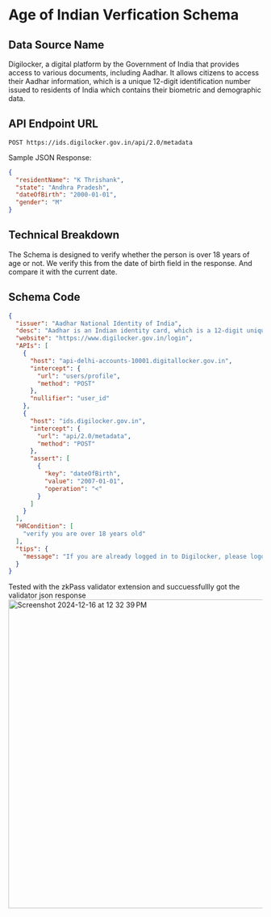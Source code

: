 # Age of Indian Verfication Schema

## Data Source Name

Digilocker, a digital platform by the Government of India that provides access to various documents, including Aadhar. It allows citizens to access their Aadhar information, which is a unique 12-digit identification number issued to residents of India which contains their biometric and demographic data.

## API Endpoint URL

`POST https://ids.digilocker.gov.in/api/2.0/metadata`

Sample JSON Response:

```json
{
  "residentName": "K Thrishank",
  "state": "Andhra Pradesh",
  "dateOfBirth": "2000-01-01",
  "gender": "M"
}
```

## Technical Breakdown

The Schema is designed to verify whether the person is over 18 years of age or not.
We verify this from the date of birth field in the response. And compare it with the current date.

## Schema Code

````json
{
  "issuer": "Aadhar National Identity of India",
  "desc": "Aadhar is an Indian identity card, which is a 12-digit unique identity number that can be obtained by residents of India, based on their biometric and demographic data.",
  "website": "https://www.digilocker.gov.in/login",
  "APIs": [
    {
      "host": "api-delhi-accounts-10001.digitallocker.gov.in",
      "intercept": {
        "url": "users/profile",
        "method": "POST"
      },
      "nullifier": "user_id"
    },
    {
      "host": "ids.digilocker.gov.in",
      "intercept": {
        "url": "api/2.0/metadata",
        "method": "POST"
      },
      "assert": [
        {
          "key": "dateOfBirth",
          "value": "2007-01-01",
          "operation": "<"
        }
      ]
    }
  ],
  "HRCondition": [
    "verify you are over 18 years old"
  ],
  "tips": {
    "message": "If you are already logged in to Digilocker, please logout and log in again. When you successfully log in, click on the Aadhar Document, and then click the 'Start' button to initiate the verification process."
  }
}
````

Tested with the zkPass validator extension and succuessfullly got the validator json response 
<img width="611" alt="Screenshot 2024-12-16 at 12 32 39 PM" src="https://github.com/user-attachments/assets/89629982-a4d6-4f3a-af1b-19b3558be153" />
